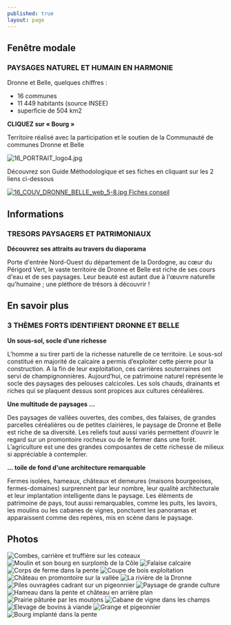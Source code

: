 ```yaml
---
published: true
layout: page
---
```


## Fenêtre modale

### PAYSAGES NATUREL ET HUMAIN EN HARMONIE

Dronne et Belle, quelques chiffres :

- 16 communes
- 11 449 habitants (source INSEE)
- superficie de 504 km2

**CLIQUEZ sur « Bourg »**

Territoire réalisé avec la participation et le soutien de la Communauté de communes Dronne et Belle

![16_PORTRAIT_logo4.jpg]({{site.baseurl}}/data/images/16/portrait/16_PORTRAIT_logo4.jpg)

Découvrez son Guide Méthodologique et ses fiches en cliquant sur les 2 liens ci-dessous

<a href="https://fr.calameo.com/read/004999995b54d8f5e410c " target="_blank">![16_COUV_DRONNE_BELLE_web_5-8.jpg]({{site.baseurl}}/data/images/16/portrait/16_COUV_DRONNE_BELLE_web_5-8.jpg) </a> <a href="https://cauedordogne.com/ressources-fiches/ " target="_blank">Fiches conseil </a>



## Informations

### TRESORS PAYSAGERS ET PATRIMONIAUX

**Découvrez ses attraits au travers du diaporama**

Porte d'entrée Nord-Ouest du département de la Dordogne, au cœur du Périgord Vert, le vaste territoire de Dronne et Belle est riche de ses cours d'eau et de ses paysages. Leur beauté est autant due à l'œuvre naturelle qu'humaine ; une pléthore de trésors à découvrir !

## En savoir plus

### 3 THÈMES FORTS IDENTIFIENT DRONNE ET BELLE

**Un sous-sol, socle d’une richesse**

L’homme a su tirer parti de la richesse naturelle de ce territoire. Le sous-sol constitué en majorité de calcaire a permis d’exploiter cette pierre pour la construction. A la fin de leur exploitation, ces carrières souterraines ont servi de champignonnières. Aujourd’hui, ce patrimoine naturel représente le socle des paysages des pelouses calcicoles. Les sols chauds, drainants et riches qui se plaquent dessus sont propices aux cultures céréalières.

**Une multitude de paysages ...**

Des paysages de vallées ouvertes, des combes, des falaises, de grandes parcelles céréalières ou de petites clairières, le paysage de Dronne et Belle est riche de sa diversité. Les reliefs tout aussi variés permettent d’ouvrir le regard sur un promontoire rocheux ou de le fermer dans une forêt. L’agriculture est une des grandes composantes de cette richesse de milieux si appréciable à contempler.

**... toile de fond d'une architecture remarquable**

Fermes isolées, hameaux, châteaux et demeures (maisons bourgeoises, fermes-domaines) surprennent par leur nombre, leur qualité architecturale et leur implantation intelligente dans le paysage. Les éléments de patrimoine de pays, tout aussi remarquables, comme les puits, les lavoirs, les moulins ou les cabanes de vignes, ponctuent les panoramas et apparaissent comme des repères, mis en scène dans le paysage.

## Photos
![Combes, carrière et truffière sur les coteaux]({{site.baseurl}}/data/images/16/portrait/16_PORTRAIT_01.jpg)
![Moulin et son bourg en surplomb de la Côle]({{site.baseurl}}/data/images/16/portrait/16_PORTRAIT_02.jpg)
![Falaise calcaire]({{site.baseurl}}/data/images/16/portrait/16_PORTRAIT_03.jpg)
![Corps de ferme dans la pente]({{site.baseurl}}/data/images/16/portrait/16_PORTRAIT_04.jpg)
![Coupe de bois exploitation]({{site.baseurl}}/data/images/16/portrait/16_PORTRAIT_05.jpg)
![Château en promontoire sur la vallée]({{site.baseurl}}/data/images/16/portrait/16_PORTRAIT_06.jpg)
![La rivière de la Dronne]({{site.baseurl}}/data/images/16/portrait/16_PORTRAIT_07.jpg)
![Piles ouvragées cadrant sur un pigeonnier]({{site.baseurl}}/data/images/16/portrait/16_PORTRAIT_08.jpg)
![Paysage de grande culture]({{site.baseurl}}/data/images/16/portrait/16_PORTRAIT_09.jpg)
![Hameau dans la pente et château en arrière plan]({{site.baseurl}}/data/images/16/portrait/16_PORTRAIT_10.jpg)
![Prairie pâturée par les moutons]({{site.baseurl}}/data/images/16/portrait/16_PORTRAIT_11.jpg)
![Cabane de vigne dans les champs]({{site.baseurl}}/data/images/16/portrait/16_PORTRAIT_12.jpg)
![Elevage de bovins à viande]({{site.baseurl}}/data/images/16/portrait/16_PORTRAIT_13.jpg)
![Grange et pigeonnier ]({{site.baseurl}}/data/images/16/portrait/16_PORTRAIT_14.jpg)
![Bourg implanté dans la pente]({{site.baseurl}}/data/images/16/portrait/16_PORTRAIT_15.jpg)
